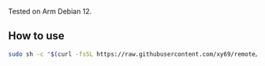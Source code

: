 Tested on Arm Debian 12.

## How to use

```sh
sudo sh -c "$(curl -fsSL https://raw.githubusercontent.com/xy69/remote/main/install.sh)"
```
